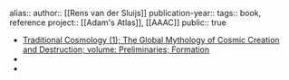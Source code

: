 alias::
author:: [[Rens van der Sluijs]] 
publication-year::
tags:: book, reference
project:: [[Adam's Atlas]], [[AAAC]] 
public:: true

- [Traditional Cosmology (1); The Global Mythology of Cosmic Creation and Destruction; volume: Preliminaries; Formation](https://www.lulu.com/shop/marinus-anthony-van-der-sluijs/traditional-cosmology-1-the-global-mythology-of-cosmic-creation-and-destruction-volume-preliminaries-formation/paperback/product-1k8pe796.html?q=&page=1&pageSize=4)
-
-